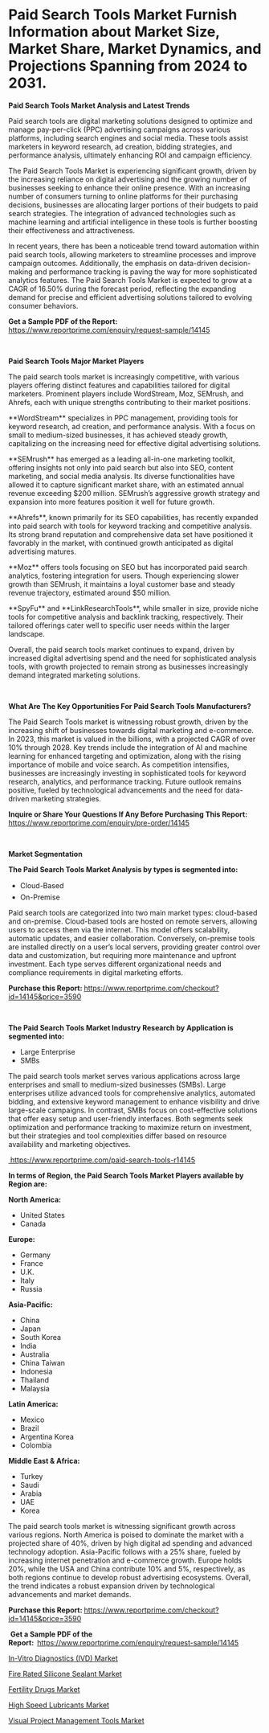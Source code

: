 <p><h1>Paid Search Tools Market Furnish Information about Market Size, Market Share, Market Dynamics, and Projections Spanning from 2024 to 2031.</h1></p><p><strong>Paid Search Tools Market Analysis and Latest Trends</strong></p>
<p><p>Paid search tools are digital marketing solutions designed to optimize and manage pay-per-click (PPC) advertising campaigns across various platforms, including search engines and social media. These tools assist marketers in keyword research, ad creation, bidding strategies, and performance analysis, ultimately enhancing ROI and campaign efficiency.</p><p>The Paid Search Tools Market is experiencing significant growth, driven by the increasing reliance on digital advertising and the growing number of businesses seeking to enhance their online presence. With an increasing number of consumers turning to online platforms for their purchasing decisions, businesses are allocating larger portions of their budgets to paid search strategies. The integration of advanced technologies such as machine learning and artificial intelligence in these tools is further boosting their effectiveness and attractiveness.</p><p>In recent years, there has been a noticeable trend toward automation within paid search tools, allowing marketers to streamline processes and improve campaign outcomes. Additionally, the emphasis on data-driven decision-making and performance tracking is paving the way for more sophisticated analytics features. The Paid Search Tools Market is expected to grow at a CAGR of 16.50% during the forecast period, reflecting the expanding demand for precise and efficient advertising solutions tailored to evolving consumer behaviors.</p></p>
<p><strong>Get a Sample PDF of the Report:&nbsp;</strong> <a href="https://www.reportprime.com/enquiry/request-sample/14145?utm_campaign=1138&utm_medium=2&utm_source=Github&utm_content=ia&utm_term=29112024&utm_id=paid-search-tools">https://www.reportprime.com/enquiry/request-sample/14145</a></p>
<p>&nbsp;</p>
<p><strong>Paid Search Tools Major Market Players</strong></p>
<p><p>The paid search tools market is increasingly competitive, with various players offering distinct features and capabilities tailored for digital marketers. Prominent players include WordStream, Moz, SEMrush, and Ahrefs, each with unique strengths contributing to their market positions.</p><p>**WordStream** specializes in PPC management, providing tools for keyword research, ad creation, and performance analysis. With a focus on small to medium-sized businesses, it has achieved steady growth, capitalizing on the increasing need for effective digital advertising solutions.</p><p>**SEMrush** has emerged as a leading all-in-one marketing toolkit, offering insights not only into paid search but also into SEO, content marketing, and social media analysis. Its diverse functionalities have allowed it to capture significant market share, with an estimated annual revenue exceeding $200 million. SEMrush’s aggressive growth strategy and expansion into more features position it well for future growth.</p><p>**Ahrefs**, known primarily for its SEO capabilities, has recently expanded into paid search with tools for keyword tracking and competitive analysis. Its strong brand reputation and comprehensive data set have positioned it favorably in the market, with continued growth anticipated as digital advertising matures.</p><p>**Moz** offers tools focusing on SEO but has incorporated paid search analytics, fostering integration for users. Though experiencing slower growth than SEMrush, it maintains a loyal customer base and steady revenue trajectory, estimated around $50 million.</p><p>**SpyFu** and **LinkResearchTools**, while smaller in size, provide niche tools for competitive analysis and backlink tracking, respectively. Their tailored offerings cater well to specific user needs within the larger landscape.</p><p>Overall, the paid search tools market continues to expand, driven by increased digital advertising spend and the need for sophisticated analysis tools, with growth projected to remain strong as businesses increasingly demand integrated marketing solutions.</p></p>
<p>&nbsp;</p>
<p><strong>What Are The Key Opportunities For Paid Search Tools Manufacturers?</strong></p>
<p><p>The Paid Search Tools market is witnessing robust growth, driven by the increasing shift of businesses towards digital marketing and e-commerce. In 2023, this market is valued in the billions, with a projected CAGR of over 10% through 2028. Key trends include the integration of AI and machine learning for enhanced targeting and optimization, along with the rising importance of mobile and voice search. As competition intensifies, businesses are increasingly investing in sophisticated tools for keyword research, analytics, and performance tracking. Future outlook remains positive, fueled by technological advancements and the need for data-driven marketing strategies.</p></p>
<p><strong>Inquire or Share Your Questions If Any Before Purchasing This Report:</strong> <a href="https://www.reportprime.com/enquiry/pre-order/14145?utm_campaign=1138&utm_medium=2&utm_source=Github&utm_content=ia&utm_term=29112024&utm_id=paid-search-tools">https://www.reportprime.com/enquiry/pre-order/14145</a></p>
<p>&nbsp;</p>
<p><strong>Market Segmentation</strong></p>
<p><strong>The Paid Search Tools Market Analysis by types is segmented into:</strong></p>
<p><ul><li>Cloud-Based</li><li>On-Premise</li></ul></p>
<p><p>Paid search tools are categorized into two main market types: cloud-based and on-premise. Cloud-based tools are hosted on remote servers, allowing users to access them via the internet. This model offers scalability, automatic updates, and easier collaboration. Conversely, on-premise tools are installed directly on a user’s local servers, providing greater control over data and customization, but requiring more maintenance and upfront investment. Each type serves different organizational needs and compliance requirements in digital marketing efforts.</p></p>
<p><strong>Purchase this Report:&nbsp;</strong><a href="https://www.reportprime.com/checkout?id=14145&price=3590&utm_campaign=1138&utm_medium=2&utm_source=Github&utm_content=ia&utm_term=29112024&utm_id=paid-search-tools">https://www.reportprime.com/checkout?id=14145&price=3590</a></p>
<p>&nbsp;</p>
<p><strong>The Paid Search Tools Market Industry Research by Application is segmented into:</strong></p>
<p><ul><li>Large Enterprise</li><li>SMBs</li></ul></p>
<p><p>The paid search tools market serves various applications across large enterprises and small to medium-sized businesses (SMBs). Large enterprises utilize advanced tools for comprehensive analytics, automated bidding, and extensive keyword management to enhance visibility and drive large-scale campaigns. In contrast, SMBs focus on cost-effective solutions that offer easy setup and user-friendly interfaces. Both segments seek optimization and performance tracking to maximize return on investment, but their strategies and tool complexities differ based on resource availability and marketing objectives.</p></p>
<p><a href="https://www.reportprime.com/paid-search-tools-r14145?utm_campaign=1138&utm_medium=2&utm_source=Github&utm_content=ia&utm_term=29112024&utm_id=paid-search-tools">&nbsp;https://www.reportprime.com/paid-search-tools-r14145</a></p>
<p><strong>In terms of Region, the Paid Search Tools Market Players available by Region are:</strong></p>
<p>
    <p> <strong> North America: </strong>
        <ul>
            <li>United States</li>
            <li>Canada</li>
        </ul>
        </p> 
    <p> <strong> Europe: </strong>
        <ul>
            <li>Germany</li>
            <li>France</li>
            <li>U.K.</li>
            <li>Italy</li>
            <li>Russia</li>
        </ul>
        </p> 
    <p> <strong> Asia-Pacific: </strong>
        <ul>
            <li>China</li>
            <li>Japan</li>
            <li>South Korea</li>
            <li>India</li>
            <li>Australia</li>
            <li>China Taiwan</li>
            <li>Indonesia</li>
            <li>Thailand</li>
            <li>Malaysia</li>
        </ul>
        </p> 
    <p> <strong> Latin America: </strong>
        <ul>
            <li>Mexico</li>
            <li>Brazil</li>
            <li>Argentina Korea</li>
            <li>Colombia</li>
        </ul>
        </p> 
    <p> <strong> Middle East & Africa: </strong>
        <ul>
            <li>Turkey</li>
            <li>Saudi</li>
            <li>Arabia</li>
            <li>UAE</li>
            <li>Korea</li>
        </ul>
    </p>
    </p>
<p><p>The paid search tools market is witnessing significant growth across various regions. North America is poised to dominate the market with a projected share of 40%, driven by high digital ad spending and advanced technology adoption. Asia-Pacific follows with a 25% share, fueled by increasing internet penetration and e-commerce growth. Europe holds 20%, while the USA and China contribute 10% and 5%, respectively, as both regions continue to develop robust advertising ecosystems. Overall, the trend indicates a robust expansion driven by technological advancements and market demands.</p></p>
<p><strong>Purchase this Report: </strong><a href="https://www.reportprime.com/checkout?id=14145&price=3590&utm_campaign=1138&utm_medium=2&utm_source=Github&utm_content=ia&utm_term=29112024&utm_id=paid-search-tools">https://www.reportprime.com/checkout?id=14145&price=3590</a></p>
<p>&nbsp;<strong>Get a Sample PDF of the Report:&nbsp;&nbsp;</strong><a href="https://www.reportprime.com/enquiry/request-sample/14145?utm_campaign=1138&utm_medium=2&utm_source=Github&utm_content=ia&utm_term=29112024&utm_id=paid-search-tools">https://www.reportprime.com/enquiry/request-sample/14145</a></p>
<p><strong></strong></p>
<p><p><a href="https://issuu.com/reportprime-2/docs/in-vitro-diagnostics-ivd-market-size-2030.pptx?utm_campaign=1138&utm_medium=2&utm_source=Github&utm_content=ia&utm_term=29112024&utm_id=paid-search-tools">In-Vitro Diagnostics (IVD) Market</a></p><p><a href="https://www.linkedin.com/pulse/fire-rated-silicone-sealant-market-growth-study-highlights-jdqaf?utm_campaign=1138&utm_medium=2&utm_source=Github&utm_content=ia&utm_term=29112024&utm_id=paid-search-tools">Fire Rated Silicone Sealant Market</a></p><p><a href="https://issuu.com/reportprime-2/docs/fertility-drugs-market-size-2030.pptx?utm_campaign=1138&utm_medium=2&utm_source=Github&utm_content=ia&utm_term=29112024&utm_id=paid-search-tools">Fertility Drugs Market</a></p><p><a href="https://www.linkedin.com/pulse/in-depth-analysis-high-speed-lubricants-market-size-share-qdvcf?utm_campaign=1138&utm_medium=2&utm_source=Github&utm_content=ia&utm_term=29112024&utm_id=paid-search-tools">High Speed Lubricants Market</a></p><p><a href="https://github.com/MariaWashington76/Market-Research-Report-List-1/blob/main/visual-project-management-tools-market.md?utm_campaign=1138&utm_medium=2&utm_source=Github&utm_content=ia&utm_term=29112024&utm_id=paid-search-tools">Visual Project Management Tools Market</a></p></p>